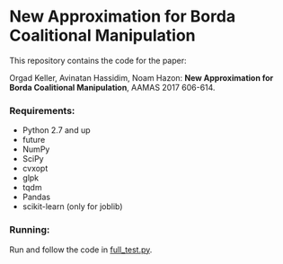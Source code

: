 # New Approximation for Borda Coalitional Manipulation
This repository contains the code for the paper:

Orgad Keller, Avinatan Hassidim, Noam Hazon:  **New Approximation for Borda Coalitional Manipulation**, AAMAS 2017 606-614.

### Requirements:
* Python 2.7 and up
* future
* NumPy
* SciPy
* cvxopt
* glpk
* tqdm
* Pandas
* scikit-learn (only for joblib)

### Running:
Run and follow the code in [full_test.py](test_clp_general.py).
